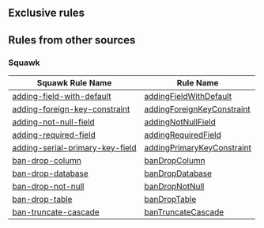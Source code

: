 ## Exclusive rules
## Rules from other sources
### Squawk
| Squawk Rule Name | Rule Name |
| ---- | ---- |
| [adding-field-with-default](https://squawkhq.com/docs/adding-field-with-default) |[addingFieldWithDefault](../rules/adding-field-with-default) |
| [adding-foreign-key-constraint](https://squawkhq.com/docs/adding-foreign-key-constraint) |[addingForeignKeyConstraint](../rules/adding-foreign-key-constraint) |
| [adding-not-null-field](https://squawkhq.com/docs/adding-not-null-field) |[addingNotNullField](../rules/adding-not-null-field) |
| [adding-required-field](https://squawkhq.com/docs/adding-required-field) |[addingRequiredField](../rules/adding-required-field) |
| [adding-serial-primary-key-field](https://squawkhq.com/docs/adding-serial-primary-key-field) |[addingPrimaryKeyConstraint](../rules/adding-primary-key-constraint) |
| [ban-drop-column](https://squawkhq.com/docs/ban-drop-column) |[banDropColumn](../rules/ban-drop-column) |
| [ban-drop-database](https://squawkhq.com/docs/ban-drop-database) |[banDropDatabase](../rules/ban-drop-database) |
| [ban-drop-not-null](https://squawkhq.com/docs/ban-drop-not-null) |[banDropNotNull](../rules/ban-drop-not-null) |
| [ban-drop-table](https://squawkhq.com/docs/ban-drop-table) |[banDropTable](../rules/ban-drop-table) |
| [ban-truncate-cascade](https://squawkhq.com/docs/ban-truncate-cascade) |[banTruncateCascade](../rules/ban-truncate-cascade) |
